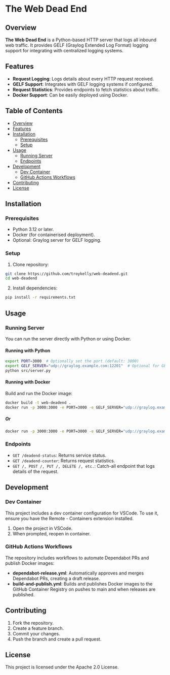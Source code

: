 # The Web Dead End

## Overview

**The Web Dead End** is a Python-based HTTP server that logs all inbound web traffic. It provides GELF (Graylog Extended Log Format) logging support for integrating with centralized logging systems.

## Features

- **Request Logging**: Logs details about every HTTP request received.
- **GELF Support**: Integrates with GELF logging systems if configured.
- **Request Statistics**: Provides endpoints to fetch statistics about traffic.
- **Docker Support**: Can be easily deployed using Docker.

## Table of Contents

- [Overview](#overview)
- [Features](#features)
- [Installation](#installation)
  - [Prerequisites](#prerequisites)
  - [Setup](#setup)
- [Usage](#usage)
  - [Running Server](#running-server)
  - [Endpoints](#endpoints)
- [Development](#development)
  - [Dev Container](#dev-container)
  - [GitHub Actions Workflows](#github-actions-workflows)
- [Contributing](#contributing)
- [License](#license)

## Installation

### Prerequisites

- Python 3.12 or later.
- Docker (for containerised deployment).
- Optional: Graylog server for GELF logging.

### Setup

1. Clone repository:

```bash
git clone https://github.com/troykelly/web-deadend.git
cd web-deadend
```

2. Install dependencies:

```bash
pip install -r requirements.txt
```

## Usage

### Running Server

You can run the server directly with Python or using Docker.

#### Running with Python

```bash
export PORT=3000  # Optionally set the port (default: 3000)
export GELF_SERVER="udp://graylog.example.com:12201"  # Optional for GELF logging
python src/server.py
```

#### Running with Docker

Build and run the Docker image:

```bash
docker build -t web-deadend .
docker run -p 3000:3000 -e PORT=3000 -e GELF_SERVER="udp://graylog.example.com:12201" web-deadend
```

##### Or

```bash
docker run -p 3000:3000 -e PORT=3000 -e GELF_SERVER="udp://graylog.example.com:12201" ghcr.io/troykelly/web-deadend:edge
```

### Endpoints

- `GET /deadend-status`: Returns service status.
- `GET /deadend-counter`: Returns request statistics.
- `GET /, POST /, PUT /, DELETE /, etc.`: Catch-all endpoint that logs details of the request.

## Development

### Dev Container

This project includes a dev container configuration for VSCode. To use it, ensure you have the Remote - Containers extension installed.

1. Open the project in VSCode.
2. When prompted, reopen in container.

### GitHub Actions Workflows

The repository includes workflows to automate Dependabot PRs and publish Docker images:

- **dependabot-release.yml**: Automatically approves and merges Dependabot PRs, creating a draft release.
- **build-and-publish.yml**: Builds and publishes Docker images to the GitHub Container Registry on pushes to main and when releases are published.

## Contributing

1. Fork the repository.
2. Create a feature branch.
3. Commit your changes.
4. Push the branch and create a pull request.

## License

This project is licensed under the Apache 2.0 License.